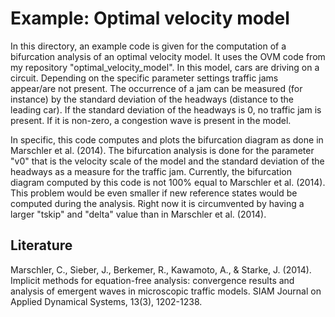 # Example: Optimal velocity model
In this directory, an example code is given for the computation of a bifurcation analysis of an optimal velocity model. It uses the OVM code from my repository "optimal_velocity_model". In this model, cars are driving on a circuit. Depending on the specific parameter settings traffic jams appear/are not present. The occurrence of a jam can be measured (for instance) by the standard deviation of the headways (distance to the leading car). If the standard deviation of the headways is 0, no traffic jam is present. If it is non-zero, a congestion wave is present in the model.

In specific, this code computes and plots the bifurcation diagram as done in Marschler et al. (2014). The bifurcation analysis is done for the parameter "v0" that is the velocity scale of the model and the standard deviation of the headways as a measure for the traffic jam. Currently, the bifurcation diagram computed by this code is not 100% equal to Marschler et al. (2014). This problem would be even smaller if new reference states would be computed during the analysis. Right now it is circumvented by having a larger "tskip" and "delta" value than in Marschler et al. (2014).

## Literature
Marschler, C., Sieber, J., Berkemer, R., Kawamoto, A., & Starke, J. (2014). Implicit methods for equation-free analysis: convergence results and analysis of emergent waves in microscopic traffic models. SIAM Journal on Applied Dynamical Systems, 13(3), 1202-1238.
